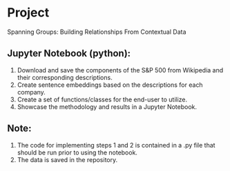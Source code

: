 # Project
Spanning Groups: Building Relationships From Contextual Data

## Jupyter Notebook (python):
1. Download and save the components of the S&P 500 from Wikipedia and their corresponding descriptions.
2. Create sentence embeddings based on the descriptions for each company.
3. Create a set of functions/classes for the end-user to utilize.
4. Showcase the methodology and results in a Jupyter Notebook.

## Note:
1. The code for implementing steps 1 and 2 is contained in a .py file that should be run prior to using the notebook.
2. The data is saved in the repository.
